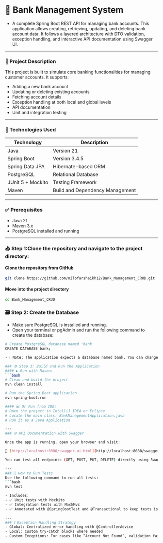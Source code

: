 # 🏦 Bank Management System
- A complete Spring Boot REST API for managing bank accounts. This application allows creating, retrieving, updating, and deleting bank account data.
It follows a layered architecture with DTO validation, exception handling, and interactive API documentation using Swagger UI.
---
### 📌 Project Description
This project is built to simulate core banking functionalities for managing customer accounts. It supports:
- Adding a new bank account
- Updating or deleting existing accounts
- Fetching account details
- Exception handling at both local and global levels
- API documentation 
- Unit and integration testing
---
### 🧰 Technologies Used
| Technology          | Description                          |
|---------------------|--------------------------------------|
| Java                | Version 21                           |
| Spring Boot         | Version 3.4.5                        |
| Spring Data JPA     | Hibernate-based ORM                  |
| PostgreSQL          | Relational Database                  |
| JUnit 5 + Mockito   | Testing Framework                    |
| Maven               | Build and Dependency Management      |
---
### ✅ Prerequisites
- Java 21
- Maven 3.x
- PostgreSQL installed and running
---
### 📥 Step 1:Clone the repository and navigate to the project directory:


#### Clone the repository from GitHub
```bash
git clone https://github.com/nilofarshaikh12/Bank_Management_CRUD.git
```
#### Move into the project directory
```bash
cd Bank_Management_CRUD
```

### 🗃️ Step 2: Create the Database
- Make sure PostgreSQL is installed and running.
- Open your terminal or pgAdmin and run the following command to create the database:
```bash
# Create PostgreSQL database named 'bank'
CREATE DATABASE bank;

- ℹ️ Note: The application expects a database named bank. You can change this in src/main/resources/application.properties if needed.

### ⚙️ Step 3: Build and Run the Application
#### ▶️ Run with Maven:
```bash
# Clean and build the project
mvn clean install

# Run the Spring Boot application
mvn spring-boot:run

#### 💻 Or Run from IDE:
# Open the project in IntelliJ IDEA or Eclipse
# Locate the main class: BankManagementApplication.java
# Run it as a Java Application

---
### 🌐 API Documentation with Swagger

Once the app is running, open your browser and visit:

🔗 [http://localhost:8080/swagger-ui.html](http://localhost:8080/swagger-ui.html)

You can test all endpoints (GET, POST, PUT, DELETE) directly using Swagger UI.

---
### 🧪 How to Run Tests
Use the following command to run all tests:
```bash
mvn test

- Includes:
- ✅ Unit tests with Mockito
- ✅ Integration tests with MockMvc
- ✅ Annotated with @SpringBootTest and @Transactional to keep tests isolated

---
### ❗ Exception Handling Strategy
- Global: Centralized error handling with @ControllerAdvice
- Local: Custom try-catch blocks where needed
- Custom Exceptions: For cases like “Account Not Found”, validation failures, etc.





